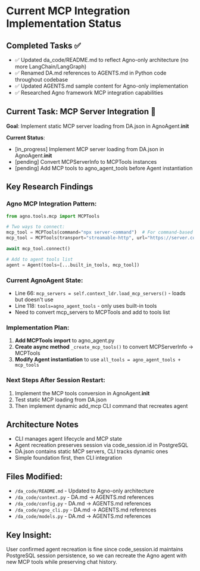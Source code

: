 # Current MCP Integration Implementation Status

## Completed Tasks ✅
- ✅ Updated da_code/README.md to reflect Agno-only architecture (no more LangChain/LangGraph)
- ✅ Renamed DA.md references to AGENTS.md in Python code throughout codebase
- ✅ Updated AGENTS.md sample content for Agno-only implementation
- ✅ Researched Agno framework MCP integration capabilities

## Current Task: MCP Server Integration 🚧

**Goal**: Implement static MCP server loading from DA.json in AgnoAgent.__init__

**Current Status**:
- [in_progress] Implement MCP server loading from DA.json in AgnoAgent.__init__
- [pending] Convert MCPServerInfo to MCPTools instances
- [pending] Add MCP tools to agno_agent_tools before Agent instantiation

## Key Research Findings

### Agno MCP Integration Pattern:
```python
from agno.tools.mcp import MCPTools

# Two ways to connect:
mcp_tool = MCPTools(command="npx server-command")  # For command-based servers
mcp_tool = MCPTools(transport="streamable-http", url="https://server.com")  # For URL-based servers

await mcp_tool.connect()

# Add to agent tools list
agent = Agent(tools=[...built_in_tools, mcp_tool])
```

### Current AgnoAgent State:
- Line 66: `mcp_servers = self.context_ldr.load_mcp_servers()` - loads but doesn't use
- Line 118: `tools=agno_agent_tools` - only uses built-in tools
- Need to convert mcp_servers to MCPTools and add to tools list

### Implementation Plan:
1. **Add MCPTools import** to agno_agent.py
2. **Create async method** `_create_mcp_tools()` to convert MCPServerInfo → MCPTools
3. **Modify Agent instantiation** to use `all_tools = agno_agent_tools + mcp_tools`

### Next Steps After Session Restart:
1. Implement the MCP tools conversion in AgnoAgent.__init__
2. Test static MCP loading from DA.json
3. Then implement dynamic add_mcp CLI command that recreates agent

## Architecture Notes
- CLI manages agent lifecycle and MCP state
- Agent recreation preserves session via code_session.id in PostgreSQL
- DA.json contains static MCP servers, CLI tracks dynamic ones
- Simple foundation first, then CLI integration

## Files Modified:
- `/da_code/README.md` - Updated to Agno-only architecture
- `/da_code/context.py` - DA.md → AGENTS.md references
- `/da_code/config.py` - DA.md → AGENTS.md references
- `/da_code/agno_cli.py` - DA.md → AGENTS.md references
- `/da_code/models.py` - DA.md → AGENTS.md references

## Key Insight:
User confirmed agent recreation is fine since code_session.id maintains PostgreSQL session persistence, so we can recreate the Agno agent with new MCP tools while preserving chat history.